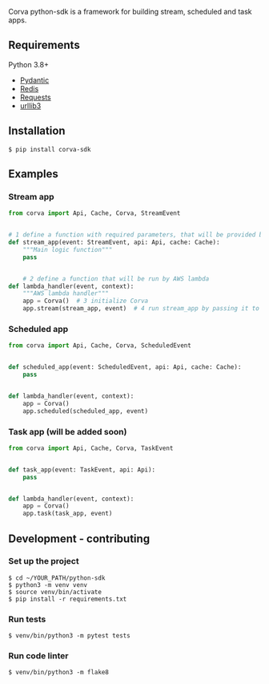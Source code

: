 Corva python-sdk is a framework for building stream, scheduled and task apps.



## Requirements
Python 3.8+

* [Pydantic](https://github.com/samuelcolvin/pydantic)
* [Redis](https://pypi.org/project/redis/)
* [Requests](https://pypi.org/project/requests/)
* [urllib3](https://pypi.org/project/urllib3/)

## Installation

```console
$ pip install corva-sdk
```

## Examples

### Stream app

```python
from corva import Api, Cache, Corva, StreamEvent


# 1 define a function with required parameters, that will be provided by sdk
def stream_app(event: StreamEvent, api: Api, cache: Cache):
    """Main logic function"""
    pass


    # 2 define a function that will be run by AWS lambda
def lambda_handler(event, context):
    """AWS lambda handler"""
    app = Corva()  # 3 initialize Corva
    app.stream(stream_app, event)  # 4 run stream_app by passing it to Corva.stream alongside with event
```

### Scheduled app

```python
from corva import Api, Cache, Corva, ScheduledEvent


def scheduled_app(event: ScheduledEvent, api: Api, cache: Cache):
    pass


def lambda_handler(event, context):
    app = Corva()
    app.scheduled(scheduled_app, event)
```

### Task app (will be added soon)

```python
from corva import Api, Cache, Corva, TaskEvent


def task_app(event: TaskEvent, api: Api):
    pass


def lambda_handler(event, context):
    app = Corva()
    app.task(task_app, event)
```

## Development - contributing

### Set up the project
```console
$ cd ~/YOUR_PATH/python-sdk
$ python3 -m venv venv
$ source venv/bin/activate
$ pip install -r requirements.txt
```

### Run tests
```console
$ venv/bin/python3 -m pytest tests
```

### Run code linter
```console
$ venv/bin/python3 -m flake8
```
